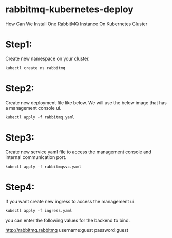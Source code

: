 # rabbitmq-kubernetes-deploy
How Can We Install One RabbitMQ Instance On Kubernetes Cluster

# Step1:
Create new namespace on your cluster.
```
kubectl create ns rabbitmq
```

# Step2:
Create new deployment file like below. We will use the below image that has a management console ui.
```
kubectl apply -f rabbitmq.yaml
```

# Step3:
Create new service yaml file to access the management console and internal communication port.
```
kubectl apply -f rabbitmqsvc.yaml
```

# Step4:
If you want create new ingress to access the management ui.
```
kubectl apply -f ingress.yaml
```

you can enter the following values for the backend to bind.

http://rabbitmq.rabbitmq
username:guest
password:guest
